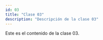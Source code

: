 ```yaml
---
id: 03
title: "Clase 03"
description: "Descripción de la clase 03"
---
```

Este es el contenido de la clase 03.

